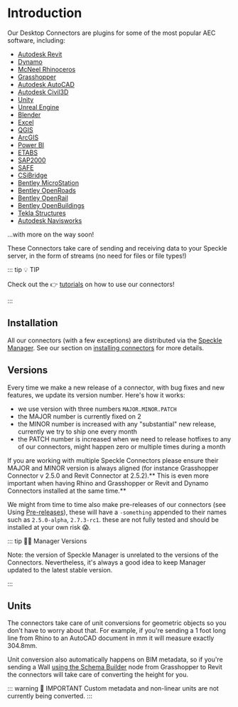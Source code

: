 # Introduction

Our Desktop Connectors are plugins for some of the most popular AEC software, including:

- [Autodesk Revit](/user/revit)
- [Dynamo](/user/dynamo)
- [McNeel Rhinoceros](/user/rhino)
- [Grasshopper](/user/grasshopper)
- [Autodesk AutoCAD](/user/autocadcivil)
- [Autodesk Civil3D](/user/autocadcivil)
- [Unity](/user/unity)
- [Unreal Engine](/user/unreal)
- [Blender](/user/blender)
- [Excel](/user/excel)
- [QGIS](/user/qgis)
- [ArcGIS](/user/arcgis)
- [Power BI](/user/powerbi)
- [ETABS](/user/csi)
- [SAP2000](/user/csi)
- [SAFE](/user/csi)
- [CSiBridge](/user/csi)
- [Bentley MicroStation](/user/bentley)
- [Bentley OpenRoads](/user/bentley)
- [Bentley OpenRail](/user/bentley)
- [Bentley OpenBuildings](/user/bentley)
- [Tekla Structures](/user/teklastructures)
- [Autodesk Navisworks](/user/navisworks)

...with more on the way soon!

These Connectors take care of sending and receiving data to your Speckle server, in the form of streams (no need for files or file types!)

::: tip 💡 TIP

Check out the 👉 [tutorials](https://speckle.systems/tutorials/) on how to use our connectors!

:::

## Installation

All our connectors (with a few exceptions) are distributed via the [Speckle Manager](/user/manager.html). See our section on [installing connectors](/user/manager.html#installing-connectors) for more details.

## Versions

Every time we make a new release of a connector, with bug fixes and new features, we update its version number. Here's how it works:

- we use version with three numbers `MAJOR.MINOR.PATCH`
- the MAJOR number is currently fixed on 2
- the MINOR number is increased with any "substantial" new release, currently we try to ship one every month
- the PATCH number is increased when we need to release hotfixes to any of our connectors, might happen zero or multiple times during a month

If you are working with multiple Speckle Connectors please ensure their MAJOR and MINOR version is always aligned (for instance Grasshopper Connector v 2.5.0 and Revit Connector at 2.5.2).** This is even more important when having Rhino and Grasshopper or Revit and Dynamo Connectors installed at the same time.**

We might from time to time also make pre-releases of our connectors (see Using [Pre-releases](/user/manager.html#using-beta-versions-of-our-connectors)), these will have a `-something` appended to their names such as `2.5.0-alpha`, `2.7.3-rc1`. these are not fully tested and should be installed at your own risk 😱.

::: tip 👮‍♂️ Manager Versions

Note: the version of Speckle Manager is unrelated to the versions of the Connectors. Nevertheless, it's always a good idea to keep Manager updated to the latest stable version.

:::

## Units

The connectors take care of unit conversions for geometric objects so you don't have to worry about that. For example, if you're sending a 1 foot long line from Rhino to an AutoCAD document in mm it will measure exactly 304.8mm.

Unit conversion also automatically happens on BIM metadata, so if you're sending a Wall [using the Schema Builder](/user/grasshopper.html#schema-builder) node from Grasshopper to Revit the connectors will take care of converting the height for you.

::: warning 🙌 IMPORTANT
Custom metadata and non-linear units are not currently being converted.
:::
